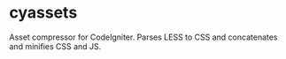 cyassets
========

Asset compressor for CodeIgniter. Parses LESS to CSS and concatenates and minifies CSS and JS.